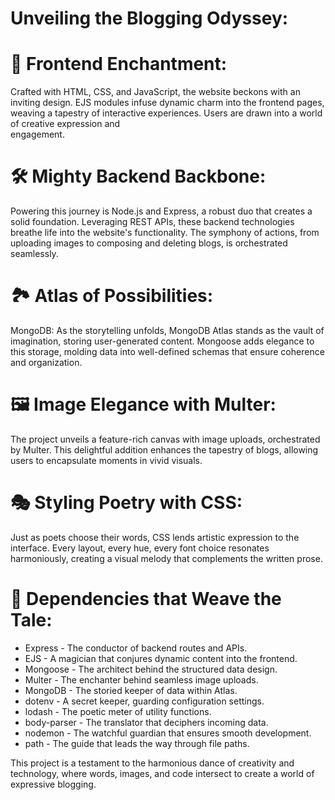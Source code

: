 # Unveiling the Blogging Odyssey:

# 🎨 Frontend Enchantment: 
  Crafted with HTML, CSS, and JavaScript, the website beckons with an inviting design. EJS modules infuse dynamic charm into the frontend pages, weaving a tapestry of interactive experiences. Users are drawn into a world of creative expression and       
  engagement.

# 🛠️ Mighty Backend Backbone: 
  Powering this journey is Node.js and Express, a robust duo that creates a solid foundation. Leveraging REST APIs, these backend technologies breathe life into the website's functionality. The symphony of actions, from uploading images to composing and 
  deleting blogs, is orchestrated seamlessly.

# 🏞️ Atlas of Possibilities: 
  MongoDB: As the storytelling unfolds, MongoDB Atlas stands as the vault of imagination, storing user-generated content.
  Mongoose adds elegance to this storage, molding data into well-defined schemas that ensure coherence and organization.

# 🖼️ Image Elegance with Multer: 
  The project unveils a feature-rich canvas with image uploads, orchestrated by Multer. This delightful addition enhances the tapestry of blogs, allowing users to encapsulate moments in vivid visuals.

# 🎭 Styling Poetry with CSS: 
  Just as poets choose their words, CSS lends artistic expression to the interface. Every layout, every hue, every font choice resonates harmoniously, creating a visual melody that complements the written prose.

# 🎼 Dependencies that Weave the Tale:

* Express - The conductor of backend routes and APIs.
* EJS - A magician that conjures dynamic content into the frontend.
* Mongoose - The architect behind the structured data design.
* Multer - The enchanter behind seamless image uploads.
* MongoDB - The storied keeper of data within Atlas.
* dotenv - A secret keeper, guarding configuration settings.
* lodash - The poetic meter of utility functions.
* body-parser - The translator that deciphers incoming data.
* nodemon - The watchful guardian that ensures smooth development.
* path - The guide that leads the way through file paths.


This project is a testament to the harmonious dance of creativity and technology, where words, images, and code intersect to create a world of expressive blogging.
